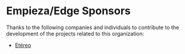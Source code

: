 # Empieza/Edge Sponsors

Thanks to the following companies and individuals to contribute to the development of the projects related to this organization:


- [Etéreo](https://etereo.io)

